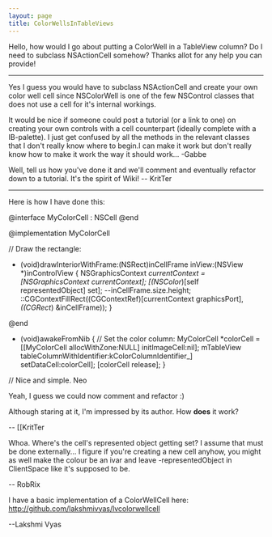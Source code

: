 ```yaml
---
layout: page
title: ColorWellsInTableViews
---
```


Hello, how would I go about putting a ColorWell in a TableView column? Do I need to subclass NSActionCell somehow? Thanks allot for any help you can provide!

----

Yes I guess you would have to subclass NSActionCell and create your own color well cell since NSColorWell is one of the few NSControl classes that does not use a cell for it's internal workings. 

It would be nice if someone could post a tutorial (or a link to one) on creating your own controls with a cell counterpart (ideally complete with a IB-palette). I just get confused by all the methods in the relevant classes that I don't really know where to begin.I can make it work but don't really know how to make it work the way it should work... -Gabbe

Well, tell us how you've done it and we'll comment and eventually refactor down to a tutorial. It's the spirit of Wiki! -- KritTer

----

Here is how I have done this:
    

@interface MyColorCell : NSCell
@end

@implementation MyColorCell

// Draw the rectangle:
- (void)drawInteriorWithFrame:(NSRect)inCellFrame
                       inView:(NSView *)inControlView
{
    NSGraphicsContext *currentContext
            = [NSGraphicsContext currentContext];
    [(NSColor*)[self representedObject] set];
    --inCellFrame.size.height;
    ::CGContextFillRect((CGContextRef)[currentContext graphicsPort],
                        *((CGRect*) &inCellFrame));
}

@end

- (void)awakeFromNib
{
    // Set the color column:
    MyColorCell *colorCell = [[MyColorCell allocWithZone:NULL]
                                  initImageCell:nil];
    mTableView tableColumnWithIdentifier:kColorColumnIdentifier_]
            setDataCell:colorCell];
    [colorCell release];
}

// Nice and simple. Neo

Yeah, I guess we could now comment and refactor :)

Although staring at it, I'm impressed by its author. How **does** it work?

-- [[KritTer

Whoa. Where's the cell's represented object getting set? I assume that must be done externally... I figure if you're creating a new cell anyhow, you might as well make the colour be an ivar and leave -representedObject in ClientSpace like it's supposed to be.

-- RobRix

I have a basic implementation of a ColorWellCell here: http://github.com/lakshmivyas/lvcolorwellcell

--Lakshmi Vyas

